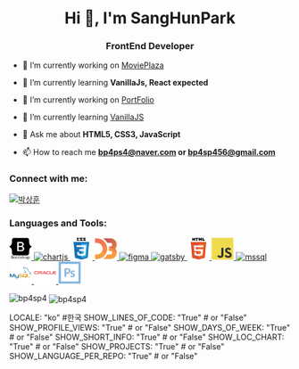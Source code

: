 <h1 align="center">Hi 👋, I'm SangHunPark</h1>
<h3 align="center">FrontEnd Developer</h3>

- 🔭 I’m currently working on [MoviePlaza](https://github.com/bp4sp4/MoviePlaza)

- 🌱 I’m currently learning **VanillaJs, React expected**

- 🔭 I’m currently working on [PortFolio](https://github.com/bp4sp4/MyPortFolio)

- 🌱 I’m currently learning [VanillaJS](https://github.com/bp4sp4/VanillaJS)

- 💬 Ask me about **HTML5, CSS3, JavaScript**

- 📫 How to reach me **bp4ps4@naver.com or bp4sp456@gmail.com**

<h3 align="left">Connect with me:</h3>
<p align="left">
<a href="https://fb.com/박상훈" target="blank"><img align="center" src="https://raw.githubusercontent.com/rahuldkjain/github-profile-readme-generator/master/src/images/icons/Social/facebook.svg" alt="박상훈" height="30" width="40" /></a>
</p>

<h3 align="left">Languages and Tools:</h3>
<p align="left"> <a href="https://getbootstrap.com" target="_blank" rel="noreferrer"> <img src="https://raw.githubusercontent.com/devicons/devicon/master/icons/bootstrap/bootstrap-plain-wordmark.svg" alt="bootstrap" width="40" height="40"/> </a> <a href="https://www.chartjs.org" target="_blank" rel="noreferrer"> <img src="https://www.chartjs.org/media/logo-title.svg" alt="chartjs" width="40" height="40"/> </a> <a href="https://www.w3schools.com/css/" target="_blank" rel="noreferrer"> <img src="https://raw.githubusercontent.com/devicons/devicon/master/icons/css3/css3-original-wordmark.svg" alt="css3" width="40" height="40"/> </a> <a href="https://d3js.org/" target="_blank" rel="noreferrer"> <img src="https://raw.githubusercontent.com/devicons/devicon/master/icons/d3js/d3js-original.svg" alt="d3js" width="40" height="40"/> </a> <a href="https://www.figma.com/" target="_blank" rel="noreferrer"> <img src="https://www.vectorlogo.zone/logos/figma/figma-icon.svg" alt="figma" width="40" height="40"/> </a> <a href="https://www.gatsbyjs.com/" target="_blank" rel="noreferrer"> <img src="https://www.vectorlogo.zone/logos/gatsbyjs/gatsbyjs-icon.svg" alt="gatsby" width="40" height="40"/> </a> <a href="https://www.w3.org/html/" target="_blank" rel="noreferrer"> <img src="https://raw.githubusercontent.com/devicons/devicon/master/icons/html5/html5-original-wordmark.svg" alt="html5" width="40" height="40"/> </a> <a href="https://developer.mozilla.org/en-US/docs/Web/JavaScript" target="_blank" rel="noreferrer"> <img src="https://raw.githubusercontent.com/devicons/devicon/master/icons/javascript/javascript-original.svg" alt="javascript" width="40" height="40"/> </a> <a href="https://www.microsoft.com/en-us/sql-server" target="_blank" rel="noreferrer"> <img src="https://www.svgrepo.com/show/303229/microsoft-sql-server-logo.svg" alt="mssql" width="40" height="40"/> </a> <a href="https://www.mysql.com/" target="_blank" rel="noreferrer"> <img src="https://raw.githubusercontent.com/devicons/devicon/master/icons/mysql/mysql-original-wordmark.svg" alt="mysql" width="40" height="40"/> </a> <a href="https://www.oracle.com/" target="_blank" rel="noreferrer"> <img src="https://raw.githubusercontent.com/devicons/devicon/master/icons/oracle/oracle-original.svg" alt="oracle" width="40" height="40"/> </a> <a href="https://www.photoshop.com/en" target="_blank" rel="noreferrer"> <img src="https://raw.githubusercontent.com/devicons/devicon/master/icons/photoshop/photoshop-line.svg" alt="photoshop" width="40" height="40"/> </a> </p>

<p><img align="left" src="https://github-readme-stats.vercel.app/api/top-langs?username=bp4sp4&show_icons=true&locale=en&layout=compact" alt="bp4sp4" /></p>

<p>&nbsp;<img align="center" src="https://github-readme-stats.vercel.app/api?username=bp4sp4&show_icons=true&locale=en" alt="bp4sp4" /></p>

<!--START_SECTION:waka-->
LOCALE: "ko" #한국
SHOW_LINES_OF_CODE: "True" # or "False"
SHOW_PROFILE_VIEWS: "True" # or "False"
SHOW_DAYS_OF_WEEK: "True" # or "False"
SHOW_SHORT_INFO: "True" # or "False"
SHOW_LOC_CHART: "True" # or "False"
SHOW_PROJECTS: "True" # or "False"
SHOW_LANGUAGE_PER_REPO: "True" # or "False"
<!--END_SECTION:waka-->

